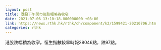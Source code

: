 ```yaml
---
layout: post
title: 港股下午開市後跌幅略為收窄
date: 2021-07-06 13:10:18.000000000 +08:00
link: https://news.rthk.hk/rthk/ch/component/k2/1599421-20210706.htm
categories: rthk
---
```


港股跌幅稍為收窄。恒生指數較早時報28046點，跌97點。
